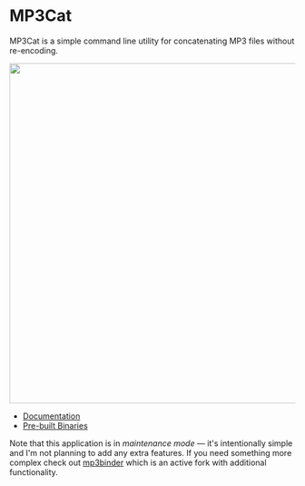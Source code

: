 # MP3Cat

[documentation]: http://www.dmulholl.com/dev/mp3cat.html
[releases]: https://github.com/dmulholl/mp3cat/releases
[mp3binder]: https://github.com/crra/mp3binder


MP3Cat is a simple command line utility for concatenating MP3 files without re-encoding.

<p align="center">
    <img src="mp3cat.png" width="600px">
</p>

* [Documentation][]
* [Pre-built Binaries][releases]

Note that this application is in *maintenance mode* &mdash; it's intentionally simple and I'm not planning to add any extra features.
If you need something more complex check out [mp3binder][] which is an active fork with additional functionality.
